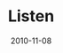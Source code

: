 ---
layout: music 
title: "Listen"
date: 2010-11-08 
description: "Music from the Game Change campaign about listening to God."
audio: "http://s3.amazonaws.com/crossroads-media/music/audio/Listen.mp3"
audio-duration: "04:21"
src: "http://s3.amazonaws.com/crossroads-media/images/Listen_190x110-1.gif"
---
